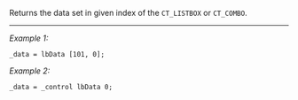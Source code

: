 Returns the data set in given index of the `CT_LISTBOX` or `CT_COMBO`.


---
*Example 1:*
```sqf
_data = lbData [101, 0];
```

*Example 2:*
```sqf
_data = _control lbData 0;
```